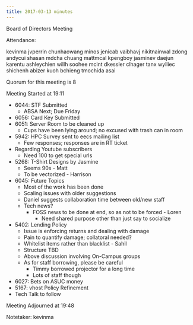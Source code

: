 ```yaml
---
title: 2017-03-13 minutes
---
```

Board of Directors Meeting

Attendance:

kevinma
jvperrin
chunhaowang
minos
jenicab
vaibhavj
nikitnainwal
zdong
andycui
shasan
mdcha
chuang
mattmcal
kpengboy
jasminev
daejun
karentu
ashleychien
willh
soohee
mcint
dkessler
clhager
tanx
wylliec
shichenh
abizer
kuoh
bchieng
tmochida
asai

Quorum for this meeting is 8

Meeting Started at 19:11

* 6044: STF Submitted
  * ABSA Next; Due Friday
* 6056: Card Key Submitted
* 6051: Server Room to be cleaned up
  * Cups have been lying around; no excused with trash can in room
* 5942: HPC Survey sent to eecs mailing list
  * Few responses; responses are in RT ticket
* Regarding Youtube subscribers
  * Need 100 to get special urls
* 5268: T-Shirt Designs by Jasmine
  * Seems 90s - Matt
  * To be vectorized - Harrison
* 6045: Future Topics
  * Most of the work has been done
  * Scaling issues with older suggestions
  * Daniel suggests collaboration time between old/new staff
  * Tech news?
    * FOSS news to be done at end, so as not to be forced - Loren
      * Need shared purpose other than just say to socialize
* 5402: Lending Policy
  * Issue is enforcing returns and dealing with damage
  * Pain to quantify damage; collatoral needed?
  * Whitelist items rather than blacklist - Sahil
  * Structure TBD
  * Above discussion involving On-Campus groups
  * As for staff borrowing, please be careful
    * Timmy borrowed projector for a long time
    * Lots of staff though
* 6027: Bets on ASUC money
* 5167: vhost Policy Refinement
* Tech Talk to follow

Meeting Adjourned at 19:48

Notetaker: kevinma
